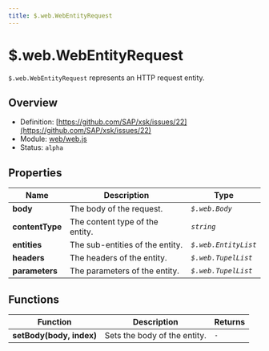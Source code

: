 ```yaml
---
title: $.web.WebEntityRequest
---
```


$.web.WebEntityRequest
===

`$.web.WebEntityRequest` represents an HTTP request entity.

## Overview

- Definition: [https://github.com/SAP/xsk/issues/22](https://github.com/SAP/xsk/issues/22)
- Module: [web/web.js](https://github.com/SAP/xsk/blob/main/modules/api/api-xsjs/src/main/resources/META-INF/dirigible/xsk/web/web.js)
- Status: `alpha`

## Properties

| Name            | Description                     | Type                 |
|-----------------|---------------------------------|----------------------|
| **body**        | The body of the request.        | _`$.web.Body`_       |
| **contentType** | The content type of the entity. | _`string`_           |
| **entities**    | The sub-entities of the entity. | _`$.web.EntityList`_ |
| **headers**     | The headers of the entity.      | _`$.web.TupelList`_  |
| **parameters**  | The parameters of the entity.   | _`$.web.TupelList`_  |

## Functions

| Function                 | Description                  | Returns |
|--------------------------|------------------------------|---------|
| **setBody(body, index)** | Sets the body of the entity. | _`-`_   |
